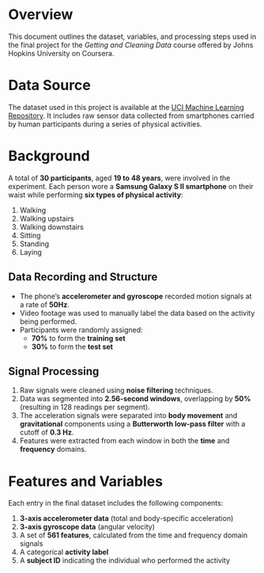# Overview

This document outlines the dataset, variables, and processing steps used in the final project for the *Getting and Cleaning Data* course offered by Johns Hopkins University on Coursera.

# Data Source

The dataset used in this project is available at the [UCI Machine Learning Repository](https://archive.ics.uci.edu/ml/datasets/human+activity+recognition+using+smartphones). It includes raw sensor data collected from smartphones carried by human participants during a series of physical activities.

# Background

A total of **30 participants**, aged **19 to 48 years**, were involved in the experiment. Each person wore a **Samsung Galaxy S II smartphone** on their waist while performing **six types of physical activity**:

1. Walking  
2. Walking upstairs  
3. Walking downstairs  
4. Sitting  
5. Standing  
6. Laying

## Data Recording and Structure

- The phone’s **accelerometer and gyroscope** recorded motion signals at a rate of **50Hz**.
- Video footage was used to manually label the data based on the activity being performed.
- Participants were randomly assigned:
  - **70%** to form the **training set**
  - **30%** to form the **test set**

## Signal Processing

1. Raw signals were cleaned using **noise filtering** techniques.
2. Data was segmented into **2.56-second windows**, overlapping by **50%** (resulting in 128 readings per segment).
3. The acceleration signals were separated into **body movement** and **gravitational** components using a **Butterworth low-pass filter** with a cutoff of **0.3 Hz**.
4. Features were extracted from each window in both the **time** and **frequency** domains.

# Features and Variables

Each entry in the final dataset includes the following components:

1. **3-axis accelerometer data** (total and body-specific acceleration)
2. **3-axis gyroscope data** (angular velocity)
3. A set of **561 features**, calculated from the time and frequency domain signals
4. A categorical **activity label**
5. A **subject ID** indicating the individual who performed the activity
